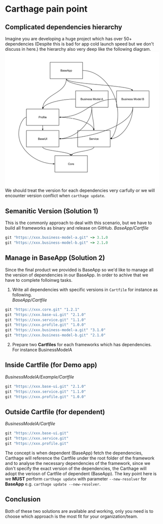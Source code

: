 # Carthage pain point

## Complicated dependencies hierarchy
Imagine you are developing a huge project which has over 50+ dependencies (Despite this is bad for app cold launch speed but we don't discuss in here.) the hierarchy also very deep like the following diagram.
![](/.assets/carthage_dependencies.png)
We should treat the version for each dependencies very carfully or we will encounter version conflict when `carthage update`.

## Semanitic Version (Solution 1)
This is the commonly approach to deal with this scenario, but we have to build all frameworks as binary and release on GitHub.
*BaseApp/Cartfile*
```ruby
git "https://xxx.business-model-a.git" ~> 3.1.0
git "https://xxx.business-model-b.git" ~> 2.1.0
```

## Manage in BaseApp (Solution 2)
Since the final product we provided is BaseApp so we'd like to manage all the version of dependencies in our BaseApp. In order to achive that we have to complete folloinwg tasks.
1. Write all dependencies with specific versions in `Cartfile` for instance as following.   
*BaseApp/Cartfile*
```ruby
git "https://xxx.core.git" "1.2.1"
git "https://xxx.base-ui.git" "2.1.0"
git "https://xxx.service.git" "1.1.0"
git "https://xxx.profile.git" "1.0.0"
git "https://xxx.business-model-a.git" "3.1.0"
git "https://xxx.business-model-b.git" "2.1.0"
```
2. Prepare two **Cartfiles** for each frameworks which has dependencies.
For instance BusinessModelA
## Inside Cartfile (for Demo app)
*BusinessModelA/Example/Cartfile*
```ruby
git "https://xxx.base-ui.git" "2.1.0"
git "https://xxx.service.git" "1.1.0"
git "https://xxx.profile.git" "1.0.0"
```
## Outside Cartfile (for dependent)
*BusinessModelA/Cartfile*
```ruby
git "https://xxx.base-ui.git"
git "https://xxx.service.git"
git "https://xxx.profile.git"
```
The concept is when dependent (BaseApp) fetch the dependencies, Carthage will reference the Cartfile under the root folder of the framework and to analyse the necessary dependencies of the framework, since we don't specify the exact version of the dependencies, the Carthage will adopt the veriosn of Cartfile of dependent (BaseApp).
The key point here is we **MUST** perform `carthage update` with parameter `--new-resolver` for **BaseApp** e.g. `carthage update --new-resolver`.

## Conclusion
Both of these two solutions are available and working, only you need is to choose which approach is the most fit for your organization/team.
